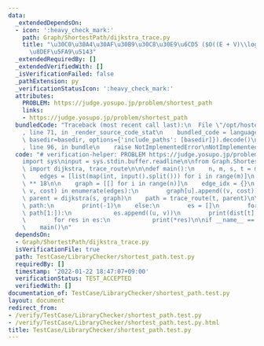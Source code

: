 ```yaml
---
data:
  _extendedDependsOn:
  - icon: ':heavy_check_mark:'
    path: Graph/ShortestPath/dijkstra_trace.py
    title: "\u30C0\u30A4\u30AF\u30B9\u30C8\u30E9\u6CD5 ($O((E + V)\\log V)$) + \u7D4C\
      \u8DEF\u5FA9\u5143"
  _extendedRequiredBy: []
  _extendedVerifiedWith: []
  _isVerificationFailed: false
  _pathExtension: py
  _verificationStatusIcon: ':heavy_check_mark:'
  attributes:
    PROBLEM: https://judge.yosupo.jp/problem/shortest_path
    links:
    - https://judge.yosupo.jp/problem/shortest_path
  bundledCode: "Traceback (most recent call last):\n  File \"/opt/hostedtoolcache/Python/3.10.1/x64/lib/python3.10/site-packages/onlinejudge_verify/documentation/build.py\"\
    , line 71, in _render_source_code_stat\n    bundled_code = language.bundle(stat.path,\
    \ basedir=basedir, options={'include_paths': [basedir]}).decode()\n  File \"/opt/hostedtoolcache/Python/3.10.1/x64/lib/python3.10/site-packages/onlinejudge_verify/languages/python.py\"\
    , line 96, in bundle\n    raise NotImplementedError\nNotImplementedError\n"
  code: "# verification-helper: PROBLEM https://judge.yosupo.jp/problem/shortest_path\n\
    import sys\ninput = sys.stdin.buffer.readline\n\nfrom Graph.ShortestPath.dijkstra_trace\
    \ import dijkstra, trace_route\n\n\ndef main():\n    n, m, s, t = map(int, input().split())\n\
    \    edges = [list(map(int, input().split())) for i in range(m)]\n    INF = 10\
    \ ** 18\n\n    graph = [[] for i in range(n)]\n    edge_idx = {}\n    for i, (u,\
    \ v, cost) in enumerate(edges):\n        graph[u].append((v, cost))\n\n    dist,\
    \ parent = dijkstra(s, graph)\n    path = trace_route(t, parent)\n\n    if not\
    \ path:\n        print(-1)\n    else:\n        es = []\n        for u, v in zip(path,\
    \ path[1:]):\n            es.append((u, v))\n        print(dist[t], len(es))\n\
    \        for res in es:\n            print(*res)\n\nif __name__ == '__main__':\n\
    \    main()\n"
  dependsOn:
  - Graph/ShortestPath/dijkstra_trace.py
  isVerificationFile: true
  path: TestCase/LibraryChecker/shortest_path.test.py
  requiredBy: []
  timestamp: '2022-01-22 18:47:07+09:00'
  verificationStatus: TEST_ACCEPTED
  verifiedWith: []
documentation_of: TestCase/LibraryChecker/shortest_path.test.py
layout: document
redirect_from:
- /verify/TestCase/LibraryChecker/shortest_path.test.py
- /verify/TestCase/LibraryChecker/shortest_path.test.py.html
title: TestCase/LibraryChecker/shortest_path.test.py
---
```

